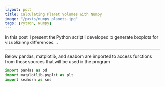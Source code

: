 ```yaml
---
layout: post
title: Calculating Planet Volumes with Numpy
image: "/posts/numpy_planets.jpg"
tags: [Python, Numpy]
---
```


In this post, I present the Python script I developed to generate boxplots for visualizinng differences....   

---

Below pandas, matplotlib, and seaborn are imported to access functions from those sources that will be used in the program

```python
import pandas as pd
import matplotlib.pyplot as plt
import seaborn as sns
```
